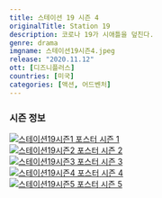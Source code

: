 ```yaml
---
title: 스테이션 19 시즌 4
originalTitle: Station 19
description: 코로나 19가 시애틀을 덮친다.
genre: drama
imgname: 스테이션19시즌4.jpeg
release: "2020.11.12"
ott: [디즈니플러스]
countries: [미국]
categories: [액션, 어드벤처]
---
```


### 시즌 정보

<div class="season-list">
<div class="item">
<a href="/drama/스테이션19시즌1" >
<img src="/poster/스테이션19시즌1.jpeg" alt="스테이션19시즌1 포스터 ">
시즌 1</a>
</div>

<div class="item">
<a href="/drama/스테이션19시즌2" >
<img src="/poster/스테이션19시즌2.jpeg" alt="스테이션19시즌2 포스터 ">
시즌 2</a>
</div>

<div class="item">
<a href="/drama/스테이션19시즌3" >
<img src="/poster/스테이션19시즌3.jpeg" alt="스테이션19시즌3 포스터 ">
시즌 3</a>
</div>

<div class="item">
<a href="/drama/스테이션19시즌4" >
<img src="/poster/스테이션19시즌4.jpeg" alt="스테이션19시즌4 포스터 ">
시즌 4</a>
</div>

<div class="item">
<a href="/drama/스테이션19시즌5" >
<img src="/poster/스테이션19시즌5.jpeg" alt="스테이션19시즌5 포스터 ">
시즌 5</a>
</div>
</div>
